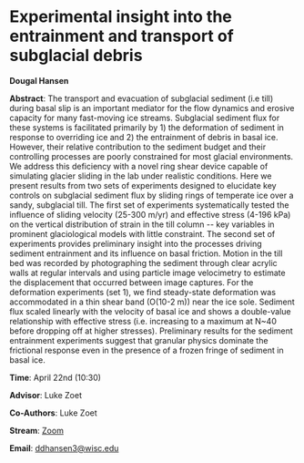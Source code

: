 # Experimental insight into the entrainment and transport of subglacial debris

**Dougal Hansen**

**Abstract**: The transport and evacuation of subglacial sediment (i.e till) during basal slip is an important mediator for the flow dynamics and erosive capacity for many fast-moving ice streams. Subglacial sediment flux for these systems is facilitated primarily by 1) the deformation of sediment in response to overriding ice and 2) the entrainment of debris in basal ice. However, their relative contribution to the sediment budget and their controlling processes are poorly constrained for most glacial environments. We address this deficiency with a novel ring shear device capable of simulating glacier sliding in the lab under realistic conditions. Here we present results from two sets of experiments designed to elucidate key controls on subglacial sediment flux by sliding rings of temperate ice over a sandy, subglacial till. The first set of experiments systematically tested the influence of sliding velocity (25-300 m/yr) and effective stress (4-196 kPa) on the vertical distribution of strain in the till column -- key variables in prominent glaciological models with little constraint. The second set of experiments provides preliminary insight into the processes driving sediment entrainment and its influence on basal friction. Motion in the till bed was recorded by photographing the sediment through clear acrylic walls at regular intervals and using particle image velocimetry to estimate the displacement that occurred between image captures. For the deformation experiments (set 1), we find steady-state deformation was accommodated in a thin shear band (O(10-2 m)) near the ice sole. Sediment flux scaled linearly with the velocity of basal ice and shows a double-value relationship with effective stress (i.e. increasing to a maximum at N~40 before dropping off at higher stresses). Preliminary results for the sediment entrainment experiments suggest that granular physics dominate the frictional response even in the presence of a frozen fringe of sediment in basal ice.


**Time**: April 22nd (10:30)

**Advisor**: Luke Zoet

**Co-Authors**: Luke Zoet

**Stream**: [Zoom](https://uwmadison.zoom.us/meeting#/test11111)

**Email**: [ddhansen3@wisc.edu](mailto:ddhansen3@wisc.edu)
